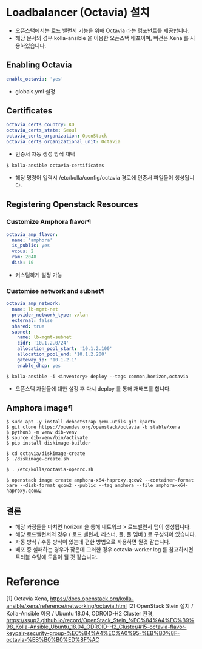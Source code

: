 # Loadbalancer (Octavia) 설치

- 오픈스택에서는 로드 밸런서 기능을 위해 Octavia 라는 컴포넌트를 제공합니다.
- 해당 문서의 경우 kolla-ansible 을 이용한 오픈스택 배포이며, 버전은 Xena 를 사용하였습니다.

## Enabling Octavia

```yaml
enable_octavia: 'yes'
```

- globals.yml 설정

## Certificates

```yaml
octavia_certs_country: KO
octavia_certs_state: Seoul
octavia_certs_organization: OpenStack
octavia_certs_organizational_unit: Octavia
```

- 인증서 자동 생성 방식 채택

```shell
$ kolla-ansible octavia-certificates
```

- 해당 명령어 입력시 /etc/kolla/config/octavia 경로에 인증서 파일들이 생성됩니다.

## Registering Openstack Resources

### Customize Amphora flavor¶

```yaml
octavia_amp_flavor:
  name: 'amphora'
  is_public: yes
  vcpus: 2
  ram: 2048
  disk: 10
```

- 커스텀하게 설정 가능

### Customise network and subnet¶

```yaml
octavia_amp_network:
  name: lb-mgmt-net
  provider_network_type: vxlan
  external: false
  shared: true
  subnet:
    name: lb-mgmt-subnet
    cidr: '10.1.2.0/24'
    allocation_pool_start: '10.1.2.100'
    allocation_pool_end: '10.1.2.200'
    gateway_ip: '10.1.2.1'
    enable_dhcp: yes
```

```shell
$ kolla-ansible -i <inventory> deploy --tags common,horizon,octavia
```

- 오픈스택 자원들에 대한 설정 후 다시 deploy 를 통해 재배포를 합니다.

## Amphora image¶

```shell
$ sudo apt -y install debootstrap qemu-utils git kpartx
$ git clone https://opendev.org/openstack/octavia -b stable/xena
$ python3 -m venv dib-venv
$ source dib-venv/bin/activate
$ pip install diskimage-builder

$ cd octavia/diskimage-create
$ ./diskimage-create.sh

$ . /etc/kolla/octavia-openrc.sh

$ openstack image create amphora-x64-haproxy.qcow2 --container-format bare --disk-format qcow2 --public --tag amphora --file amphora-x64-haproxy.qcow2
```

## 결론

- 해당 과정들을 마치면 horizon 을 통해 네트워크 > 로드밸런서 탭이 생성됩니다.
- 해당 로드밸런서의 경우 ( 로드 밸런서, 리스너, 풀, 풀 멤버 ) 로 구성되어 있습니다.
- 자동 방식 / 수동 방식이 있는데 편한 방법으로 사용하면 될것 같습니다.
- 배포 중 실패하는 경우가 잦은데 그러한 경우 octavia-worker log 를 참고하시면 트러블 슈팅에 도움이 될 것 같습니다.

# Reference

[1] Octavia Xena, https://docs.openstack.org/kolla-ansible/xena/reference/networking/octavia.html
[2] OpenStack Stein 설치 / Kolla-Ansible 이용 / Ubuntu 18.04, ODROID-H2 Cluster 환경, https://ssup2.github.io/record/OpenStack_Stein_%EC%84%A4%EC%B9%98_Kolla-Ansible_Ubuntu_18.04_ODROID-H2_Cluster/#15-octavia-flavor-keypair-security-group-%EC%84%A4%EC%A0%95-%EB%B0%8F-octavia-%EB%B0%B0%ED%8F%AC

